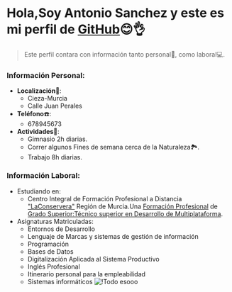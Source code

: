 # Hola,Soy Antonio Sanchez y este es mi perfil de [GitHub](https://github.com/)😊👌
>Este perfil contara con información tanto personal💁, como laboral💻.

### Información Personal:

* **Localización**🌆: 
  * Cieza-Murcia
  * Calle Juan Perales
* **Teléfono**☎️:
  * 678945673
* **Actividades**🦾:
  * Gimnasio 2h diarias.
  * Correr  algunos Fines de semana cerca de la Naturaleza🏞️.
  * Trabajo 8h diarias.
### Información Laboral:
* Estudiando en:
  * Centro Integral de Formación Profesional a Distancia ["LaConservera"](https://sites.google.com/view/fplaconservera) Región de Murcia.Una [Formación Profesional](https://www.todofp.es/inicio.html) de [Grado Superior:Técnico superior en Desarrollo de Multiplataforma](https://llegarasalto.com/guiafp/ciclos/IFC-322.html).
* Asignaturas Matriculadas:
  * Entornos de Desarrollo
  * Lenguaje de Marcas y sistemas de gestión de información
  * Programación
  * Bases de Datos
  * Digitalización Aplicada al Sistema Productivo
  * Inglés Profesional
  * Itinerario personal para la empleabilidad
  * Sistemas informáticos 
![!Todo esooo](https://www.google.com/url?sa=i&url=https%3A%2F%2Fdepositphotos.com%2Fes%2Fphotos%2Fcara-sorpresa.html&psig=AOvVaw0wndA3tsVMIFcYsgBo5ICo&ust=1728992355855000&source=images&cd=vfe&opi=89978449&ved=0CBQQjRxqGAoTCMDlrM7kjYkDFQAAAAAdAAAAABDSAw)

